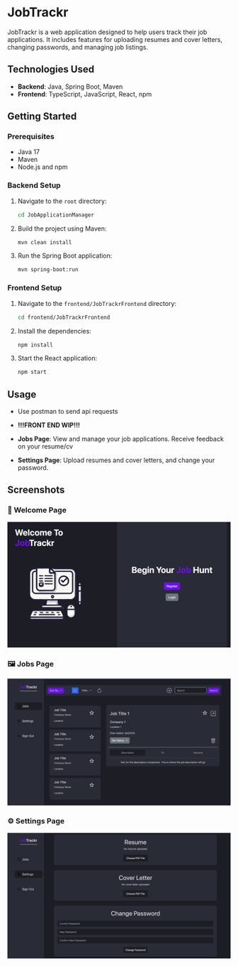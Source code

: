 # JobTrackr

JobTrackr is a web application designed to help users track their job applications. It includes features for uploading resumes and cover letters, changing passwords, and managing job listings.

## Technologies Used

- **Backend**: Java, Spring Boot, Maven
- **Frontend**: TypeScript, JavaScript, React, npm

## Getting Started

### Prerequisites

- Java 17
- Maven
- Node.js and npm

### Backend Setup

1. Navigate to the `root` directory:
    ```sh
    cd JobApplicationManager
    ```

2. Build the project using Maven:
    ```sh
    mvn clean install
    ```

3. Run the Spring Boot application:
    ```sh
    mvn spring-boot:run
    ```

### Frontend Setup

1. Navigate to the `frontend/JobTrackrFrontend` directory:
    ```sh
    cd frontend/JobTrackrFrontend
    ```

2. Install the dependencies:
    ```sh
    npm install
    ```

3. Start the React application:
    ```sh
    npm start
    ```

## Usage

- Use postman to send api requests 

- ****!!!FRONT END WIP!!!****
- **Jobs Page**: View and manage your job applications. Receive feedback on your resume/cv
- **Settings Page**: Upload resumes and cover letters, and change your password.


## Screenshots

### 👋 Welcome Page
![Welcome Page Screenshot](./screenshots/welcome_page.png)

### 🖼 Jobs Page
![Jobs Page Screenshot](./screenshots/jobs_page.png)

### ⚙️ Settings Page
![Settings Page Screenshot](./screenshots/settings_page.png)


